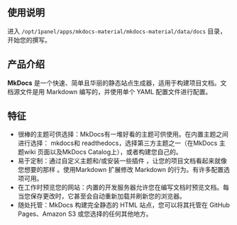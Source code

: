 ## 使用说明

进入 `/opt/1panel/apps/mkdocs-material/mkdocs-material/data/docs` 目录，开始您的撰写。

## 产品介绍

**MkDocs** 是一个快速、简单且华丽的静态站点生成器，适用于构建项目文档。文档源文件是用 Markdown 编写的，并使用单个 YAML 配置文件进行配置。

## 特征

- 很棒的主题可供选择：MkDocs有一堆好看的主题可供使用。在内置主题之间进行选择： mkdocs和 readthedocs，选择第三方主题之一（在MkDocs 主题wiki 页面以及MkDocs Catalog上），或者构建您自己的。
- 易于定制：通过自定义主题和/或安装一些插件 ，让您的项目文档看起来就像您想要的那样 。使用Markdown 扩展修改 Markdown 的行为。有许多配置选项可用。
- 在工作时预览您的网站：内置的开发服务器允许您在编写文档时预览文档。每当您保存更改时，它甚至会自动重新加载并刷新您的浏览器。
- 随处托管：MkDocs 构建完全静态的 HTML 站点，您可以将其托管在 GitHub Pages、Amazon S3 或您选择的任何其他地方。
